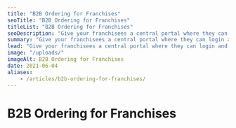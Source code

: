```yaml
---
title: "B2B Ordering for Franchises"
seoTitle: "B2B Ordering for Franchises"
titleList: "B2B Ordering for Franchises"
seoDescription: "Give your franchisees a central portal where they can login and easily order supplies from head office."
summary: "Give your franchisees a central portal where they can login and easily order supplies from head office."
lead: "Give your franchisees a central portal where they can login and easily order supplies from head office."
image: "/uploads/"
imageAlt: B2B Ordering for Franchises
date: 2021-06-04
aliases:
    - /articles/b2b-ordering-for-franchises/
---
```


# B2B Ordering for Franchises